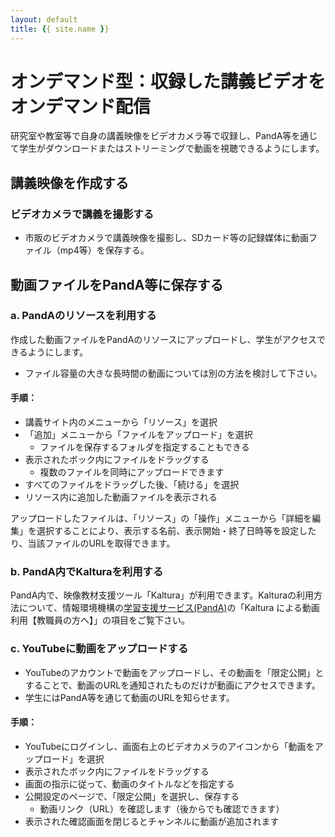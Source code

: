 ```yaml
---
layout: default
title: {{ site.name }}
---
```

# オンデマンド型：収録した講義ビデオをオンデマンド配信

研究室や教室等で自身の講義映像をビデオカメラ等で収録し、PandA等を通じて学生がダウンロードまたはストリーミングで動画を視聴できるようにします。

## 講義映像を作成する

### ビデオカメラで講義を撮影する
- 市販のビデオカメラで講義映像を撮影し、SDカード等の記録媒体に動画ファイル（mp4等）を保存する。

## 動画ファイルをPandA等に保存する

### a. PandAのリソースを利用する
作成した動画ファイルをPandAのリソースにアップロードし、学生がアクセスできるようにします。
- ファイル容量の大きな長時間の動画については別の方法を検討して下さい。

#### 手順：
- 講義サイト内のメニューから「リソース」を選択
- 「追加」メニューから「ファイルをアップロード」を選択
  - ファイルを保存するフォルダを指定することもできる
- 表示されたボック内にファイルをドラッグする
  - 複数のファイルを同時にアップロードできます
- すべてのファイルをドラッグした後、「続ける」を選択
- リソース内に追加した動画ファイルを表示される

アップロードしたファイルは、「リソース」の「操作」メニューから「詳細を編集」を選択することにより、表示する名前、表示開始・終了日時等を設定したり、当該ファイルのURLを取得できます。

### b. PandA内でKalturaを利用する
PandA内で、映像教材支援ツール「Kaltura」が利用できます。Kalturaの利用方法について、情報環境機構の[学習支援サービス(PandA)](https://www.iimc.kyoto-u.ac.jp/ja/services/lms/)の「Kaltura による動画利用【教職員の方へ】」の項目をご覧下さい。

<!--
### c. Nextcloudを利用する
情報環境機構が提供するクラウドストレージサービス（Nextcloud）が利用できます。ログイン方法、利用方法については下記ページをご覧ください。  
http://www.iimc.kyoto-u.ac.jp/ja/services/ecs/cloud_storage/
-->

### c. YouTubeに動画をアップロードする
- YouTubeのアカウントで動画をアップロードし、その動画を「限定公開」とすることで、動画のURLを通知されたものだけが動画にアクセスできます。
- 学生にはPandA等を通じて動画のURLを知らせます。

#### 手順：
- YouTubeにログインし、画面右上のビデオカメラのアイコンから「動画をアップロード」を選択
- 表示されたボック内にファイルをドラッグする
- 画面の指示に従って、動画のタイトルなどを指定する
- 公開設定のページで、「限定公開」を選択し、保存する
  - 動画リンク（URL）を確認します（後からでも確認できます）
- 表示された確認画面を閉じるとチャンネルに動画が追加されます

